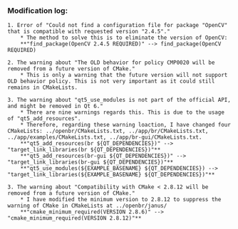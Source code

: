 ### Modification log:
    1. Error of "Could not find a configuration file for package "OpenCV" that is compatible with requested version "2.4.5"."
        * The method to solve this is to eliminate the version of OpenCV:
        **"find_package(OpenCV 2.4.5 REQUIRED)" --> find_package(OpenCV REQUIRED)
        
    2. The warning about "The OLD behavior for policy CMP0020 will be removed from a future version of CMake."
        * This is only a warning that the future version will not support OLD behavior policy. This is not very important as it could still remains in CMakeLists.
        
    3. The warning about "qt5_use_modules is not part of the official API, and might be removed in Qt 6."
        * There are nine warnings regards this. This is due to the usage of "qt5_add_resources".
        * Therefore, regarding these warning loaction, I have changed four CMakeLists: ../openbr/CMakeLists.txt, ../app/br/CMakeLists.txt, ../app/examples/CMakeLists.txt, ../app/br-gui/CMakeLists.txt.
        **"qt5_add_resources(br ${QT_DEPENDENCIES})" --> "target_link_libraries(br ${QT_DEPENDENCIES})"**
        **"qt5_add_resources(br-gui ${QT_DEPENDENCIES})" --> "target_link_libraries(br-gui ${QT_DEPENDENCIES})"**
        **"qt5_use_modules(${EXAMPLE_BASENAME} ${QT_DEPENDENCIES}) --> "target_link_libraries(${EXAMPLE_BASENAME} ${QT_DEPENDENCIES})"**
        
    3. The warning about "Compatibility with CMake < 2.8.12 will be removed from a future version of CMake."
        * I have modified the minimum version to 2.8.12 to suppress the warning of CMake in CMakeLists at ../openbr/janus/
        **"cmake_minimum_required(VERSION 2.8.6)" --> "cmake_minimum_required(VERSION 2.8.12)"**
